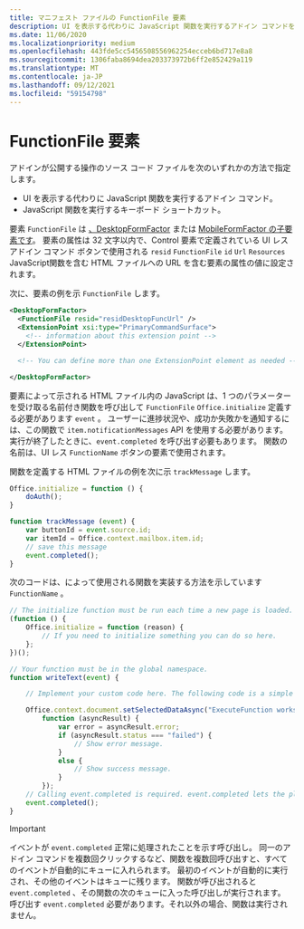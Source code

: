 ```yaml
---
title: マニフェスト ファイルの FunctionFile 要素
description: UI を表示する代わりに JavaScript 関数を実行するアドイン コマンドを介してアドインが公開する操作のソース コード ファイルを指定します。
ms.date: 11/06/2020
ms.localizationpriority: medium
ms.openlocfilehash: 443fde5cc5456508556962254ecceb6bd717e8a8
ms.sourcegitcommit: 1306faba8694dea203373972b6ff2e852429a119
ms.translationtype: MT
ms.contentlocale: ja-JP
ms.lasthandoff: 09/12/2021
ms.locfileid: "59154798"
---
```

# <a name="functionfile-element"></a>FunctionFile 要素

アドインが公開する操作のソース コード ファイルを次のいずれかの方法で指定します。

* UI を表示する代わりに JavaScript 関数を実行するアドイン コマンド。
* JavaScript 関数を実行するキーボード ショートカット。

要素 `FunctionFile` は [、DesktopFormFactor](desktopformfactor.md) または [MobileFormFactor の子要素です](mobileformfactor.md)。 要素の属性は 32 文字以内で、Control 要素で定義されている UI レス アドイン コマンド ボタンで使用される `resid` `FunctionFile` `id` `Url` `Resources` JavaScript[](control.md)関数を含む HTML ファイルへの URL を含む要素の属性の値に設定されます。

次に、要素の例を示 `FunctionFile` します。

```XML
<DesktopFormFactor>
  <FunctionFile resid="residDesktopFuncUrl" />
  <ExtensionPoint xsi:type="PrimaryCommandSurface">
    <!-- information about this extension point -->
  </ExtensionPoint>

  <!-- You can define more than one ExtensionPoint element as needed -->

</DesktopFormFactor>
```

要素によって示される HTML ファイル内の JavaScript は、1 つのパラメーターを受け取る名前付き関数を呼び出して `FunctionFile` `Office.initialize` 定義する必要があります `event` 。 ユーザーに進捗状況や、成功か失敗かを通知するには、この関数で `item.notificationMessages` API を使用する必要があります。 実行が終了したときに、`event.completed` を呼び出す必要もあります。 関数の名前は、UI レス `FunctionName` ボタンの要素で使用されます。

関数を定義する HTML ファイルの例を次に示 `trackMessage` します。

```js
Office.initialize = function () {
    doAuth();
}

function trackMessage (event) {
    var buttonId = event.source.id;    
    var itemId = Office.context.mailbox.item.id;
    // save this message
    event.completed();
}
```

次のコードは、によって使用される関数を実装する方法を示しています `FunctionName` 。

```js
// The initialize function must be run each time a new page is loaded.
(function () {
    Office.initialize = function (reason) {
        // If you need to initialize something you can do so here.
    };
})();

// Your function must be in the global namespace.
function writeText(event) {

    // Implement your custom code here. The following code is a simple example.

    Office.context.document.setSelectedDataAsync("ExecuteFunction works. Button ID=" + event.source.id,
        function (asyncResult) {
            var error = asyncResult.error;
            if (asyncResult.status === "failed") {
                // Show error message.
            }
            else {
                // Show success message.
            }
        });
    // Calling event.completed is required. event.completed lets the platform know that processing has completed.
    event.completed();
}
```

> [!IMPORTANT]
> イベントが `event.completed` 正常に処理されたことを示す呼び出し。 同一のアドイン コマンドを複数回クリックするなど、関数を複数回呼び出すと、すべてのイベントが自動的にキューに入れられます。 最初のイベントが自動的に実行され、その他のイベントはキューに残ります。 関数が呼び出されると `event.completed` 、その関数の次のキューに入った呼び出しが実行されます。 呼び出す `event.completed` 必要があります。それ以外の場合、関数は実行されません。
